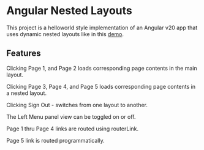 # Angular Nested Layouts

This project is a helloworld style implementation of an Angular v20 app that uses dynamic nested layouts like in this [demo](https://mapteb.github.io/angular-nested-layouts/).

## Features 

Clicking Page 1, and Page 2 loads corresponding page contents in the main layout.

Clicking Page 3, Page 4, and Page 5 loads corresponding page contents in a nested layout.

Clicking Sign Out - switches from one layout to another.

The Left Menu panel view can be toggled on or off.

Page 1 thru Page 4 links are routed using routerLink.

Page 5 link is routed programmatically.




